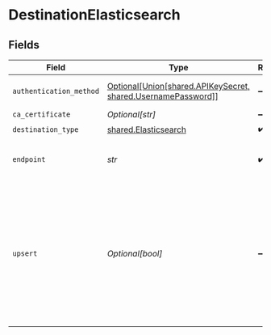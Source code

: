 # DestinationElasticsearch


## Fields

| Field                                                                                                                                                                               | Type                                                                                                                                                                                | Required                                                                                                                                                                            | Description                                                                                                                                                                         |
| ----------------------------------------------------------------------------------------------------------------------------------------------------------------------------------- | ----------------------------------------------------------------------------------------------------------------------------------------------------------------------------------- | ----------------------------------------------------------------------------------------------------------------------------------------------------------------------------------- | ----------------------------------------------------------------------------------------------------------------------------------------------------------------------------------- |
| `authentication_method`                                                                                                                                                             | [Optional[Union[shared.APIKeySecret, shared.UsernamePassword]]](../../models/shared/authenticationmethod.md)                                                                        | :heavy_minus_sign:                                                                                                                                                                  | The type of authentication to be used                                                                                                                                               |
| `ca_certificate`                                                                                                                                                                    | *Optional[str]*                                                                                                                                                                     | :heavy_minus_sign:                                                                                                                                                                  | CA certificate                                                                                                                                                                      |
| `destination_type`                                                                                                                                                                  | [shared.Elasticsearch](../../models/shared/elasticsearch.md)                                                                                                                        | :heavy_check_mark:                                                                                                                                                                  | N/A                                                                                                                                                                                 |
| `endpoint`                                                                                                                                                                          | *str*                                                                                                                                                                               | :heavy_check_mark:                                                                                                                                                                  | The full url of the Elasticsearch server                                                                                                                                            |
| `upsert`                                                                                                                                                                            | *Optional[bool]*                                                                                                                                                                    | :heavy_minus_sign:                                                                                                                                                                  | If a primary key identifier is defined in the source, an upsert will be performed using the primary key value as the elasticsearch doc id. Does not support composite primary keys. |